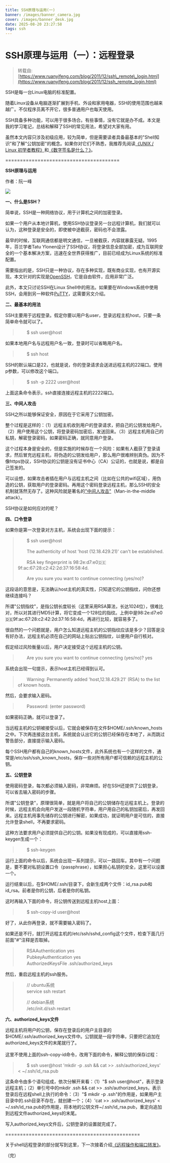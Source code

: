 ```yaml
---
title: SSH原理与运用(一)
banner: /images/banner_camera.jpg
cover: /images/banner_desk.jpg
date: 2025-08-20 23:27:58
tags: ssh
---
```

# SSH原理与运用（一）：远程登录
> 转载自: [https://www.ruanyifeng.com/blog/2011/12/ssh\_remote\_login.html](https://www.ruanyifeng.com/blog/2011/12/ssh_remote_login.html)

SSH是每一台Linux电脑的标准配置。

随着Linux设备从电脑逐渐扩展到手机、外设和家用电器，SSH的使用范围也越来越广。不仅程序员离不开它，很多普通用户也每天使用。

SSH具备多种功能，可以用于很多场合。有些事情，没有它就是办不成。本文是我的学习笔记，总结和解释了SSH的常见用法，希望对大家有用。

虽然本文内容只涉及初级应用，较为简单，但是需要读者具备最基本的"Shell知识"和了解"公钥加密"的概念。如果你对它们不熟悉，我推荐先阅读[《UNIX / Linux 初学者教程》](http://www.ee.surrey.ac.uk/Teaching/Unix/)和[《数字签名是什么？》](https://www.ruanyifeng.com/blog/2011/08/what_is_a_digital_signature.html)。

\=======================================

**SSH原理与运用**

作者：阮一峰

![](https://www.ruanyifeng.com/blogimg/asset/201112/bg2011122101.jpg)

**一、什么是SSH？**

简单说，SSH是一种网络协议，用于计算机之间的加密登录。

如果一个用户从本地计算机，使用SSH协议登录另一台远程计算机，我们就可以认为，这种登录是安全的，即使被中途截获，密码也不会泄露。

最早的时候，互联网通信都是明文通信，一旦被截获，内容就暴露无疑。1995年，芬兰学者Tatu Ylonen设计了SSH协议，将登录信息全部加密，成为互联网安全的一个基本解决方案，迅速在全世界获得推广，目前已经成为Linux系统的标准配置。

需要指出的是，SSH只是一种协议，存在多种实现，既有商业实现，也有开源实现。本文针对的实现是[OpenSSH](http://www.openssh.com/)，它是自由软件，应用非常广泛。

此外，本文只讨论SSH在Linux Shell中的用法。如果要在Windows系统中使用SSH，会用到另一种软件[PuTTY](http://www.chiark.greenend.org.uk/~sgtatham/putty)，这需要另文介绍。

**二、最基本的用法**

SSH主要用于远程登录。假定你要以用户名user，登录远程主机host，只要一条简单命令就可以了。

> 　　$ ssh user@host

如果本地用户名与远程用户名一致，登录时可以省略用户名。

> 　　$ ssh host

SSH的默认端口是22，也就是说，你的登录请求会送进远程主机的22端口。使用p参数，可以修改这个端口。

> 　　$ ssh -p 2222 user@host

上面这条命令表示，ssh直接连接远程主机的2222端口。

**三、中间人攻击**

SSH之所以能够保证安全，原因在于它采用了公钥加密。

整个过程是这样的：（1）远程主机收到用户的登录请求，把自己的公钥发给用户。（2）用户使用这个公钥，将登录密码加密后，发送回来。（3）远程主机用自己的私钥，解密登录密码，如果密码正确，就同意用户登录。

这个过程本身是安全的，但是实施的时候存在一个风险：如果有人截获了登录请求，然后冒充远程主机，将伪造的公钥发给用户，那么用户很难辨别真伪。因为不像https协议，SSH协议的公钥是没有证书中心（CA）公证的，也就是说，都是自己签发的。

可以设想，如果攻击者插在用户与远程主机之间（比如在公共的wifi区域），用伪造的公钥，获取用户的登录密码。再用这个密码登录远程主机，那么SSH的安全机制就荡然无存了。这种风险就是著名的["中间人攻击"](https://en.wikipedia.org/wiki/Man-in-the-middle_attack)（Man-in-the-middle attack）。

SSH协议是如何应对的呢？

**四、口令登录**

如果你是第一次登录对方主机，系统会出现下面的提示：

> 　　$ ssh user@host
> 
> 　　The authenticity of host 'host (12.18.429.21)' can't be established.
> 
> 　　RSA key fingerprint is 98:2e:d7:e0:de:9f:ac:67:28:c2:42:2d:37:16:58:4d.
> 
> 　　Are you sure you want to continue connecting (yes/no)?

这段话的意思是，无法确认host主机的真实性，只知道它的公钥指纹，问你还想继续连接吗？

所谓"公钥指纹"，是指公钥长度较长（这里采用RSA算法，长达1024位），很难比对，所以对其进行MD5计算，将它变成一个128位的指纹。上例中是98:2e:d7:e0:de:9f:ac:67:28:c2:42:2d:37:16:58:4d，再进行比较，就容易多了。

很自然的一个问题就是，用户怎么知道远程主机的公钥指纹应该是多少？回答是没有好办法，远程主机必须在自己的网站上贴出公钥指纹，以便用户自行核对。

假定经过风险衡量以后，用户决定接受这个远程主机的公钥。

> 　　Are you sure you want to continue connecting (yes/no)? yes

系统会出现一句提示，表示host主机已经得到认可。

> 　　Warning: Permanently added 'host,12.18.429.21' (RSA) to the list of known hosts.

然后，会要求输入密码。

> 　　Password: (enter password)

如果密码正确，就可以登录了。

当远程主机的公钥被接受以后，它就会被保存在文件$HOME/.ssh/known\_hosts之中。下次再连接这台主机，系统就会认出它的公钥已经保存在本地了，从而跳过警告部分，直接提示输入密码。

每个SSH用户都有自己的known\_hosts文件，此外系统也有一个这样的文件，通常是/etc/ssh/ssh\_known\_hosts，保存一些对所有用户都可信赖的远程主机的公钥。

**五、公钥登录**

使用密码登录，每次都必须输入密码，非常麻烦。好在SSH还提供了公钥登录，可以省去输入密码的步骤。

所谓"公钥登录"，原理很简单，就是用户将自己的公钥储存在远程主机上。登录的时候，远程主机会向用户发送一段随机字符串，用户用自己的私钥加密后，再发回来。远程主机用事先储存的公钥进行解密，如果成功，就证明用户是可信的，直接允许登录shell，不再要求密码。

这种方法要求用户必须提供自己的公钥。如果没有现成的，可以直接用ssh-keygen生成一个：

> 　　$ ssh-keygen

运行上面的命令以后，系统会出现一系列提示，可以一路回车。其中有一个问题是，要不要对私钥设置口令（passphrase），如果担心私钥的安全，这里可以设置一个。

运行结束以后，在$HOME/.ssh/目录下，会新生成两个文件：id\_rsa.pub和id\_rsa。前者是你的公钥，后者是你的私钥。

这时再输入下面的命令，将公钥传送到远程主机host上面：

> 　　$ ssh-copy-id user@host

好了，从此你再登录，就不需要输入密码了。

如果还是不行，就打开远程主机的/etc/ssh/sshd\_config这个文件，检查下面几行前面"#"注释是否取掉。

> 　　RSAAuthentication yes  
> 　　PubkeyAuthentication yes  
> 　　AuthorizedKeysFile .ssh/authorized\_keys

然后，重启远程主机的ssh服务。

> 　　// ubuntu系统  
> 　　service ssh restart
> 
> 　　// debian系统  
> 　　/etc/init.d/ssh restart

**六、authorized\_keys文件**

远程主机将用户的公钥，保存在登录后的用户主目录的$HOME/.ssh/authorized\_keys文件中。公钥就是一段字符串，只要把它追加在authorized\_keys文件的末尾就行了。  
  
这里不使用上面的ssh-copy-id命令，改用下面的命令，解释公钥的保存过程：

> 　　$ ssh user@host 'mkdir -p .ssh && cat >> .ssh/authorized\_keys' < ~/.ssh/id\_rsa.pub

这条命令由多个语句组成，依次分解开来看：（1）"$ ssh user@host"，表示登录远程主机；（2）单引号中的mkdir .ssh && cat >> .ssh/authorized\_keys，表示登录后在远程shell上执行的命令：（3）"$ mkdir -p .ssh"的作用是，如果用户主目录中的.ssh目录不存在，就创建一个；（4）'cat >> .ssh/authorized\_keys' < ~/.ssh/id\_rsa.pub的作用是，将本地的公钥文件~/.ssh/id\_rsa.pub，重定向追加到远程文件authorized\_keys的末尾。

写入authorized\_keys文件后，公钥登录的设置就完成了。

\==============================================

关于shell远程登录的部分就写到这里，下一次接着介绍[《远程操作和端口转发》](https://www.ruanyifeng.com/blog/2011/12/ssh_port_forwarding.html)。

（完）